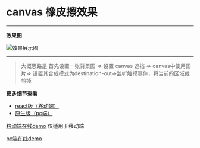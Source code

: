
# canvas 橡皮擦效果
---

**效果图** 

![效果展示图](./public/static/images/153767988119261.gif)

---

> 大概思路是 首先设置一张背景图 => 设置 canvas 遮挡 => canvas中使用图片=> 设置其合成模式为destination-out=>监听触摸事件，将当前的区域裁剪掉

**更多细节查看**
- [react版（移动端）](./src/page/home/Home.jsx)
- [原生版（pc端）](./public/pc_demo/index.js)

[移动端在线demo](https://maocanhua.cn/simple/index.html) 仅适用于移动端

[pc端在线demo](https://maocanhua.cn/simple/pc_demo/index.html)